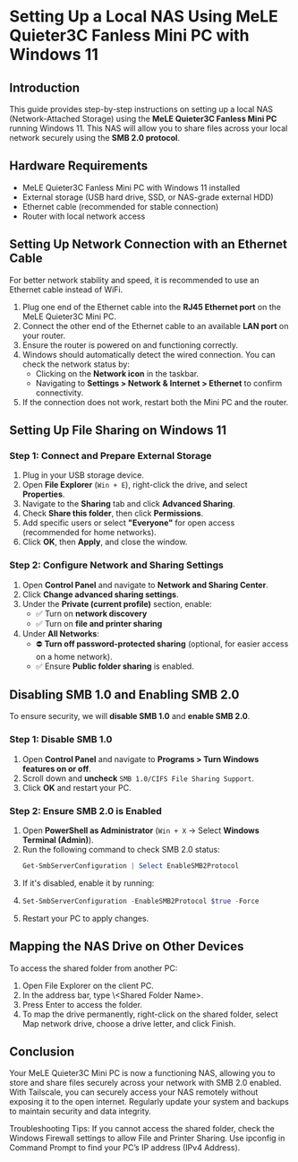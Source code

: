 # Setting Up a Local NAS Using MeLE Quieter3C Fanless Mini PC with Windows 11

## Introduction
This guide provides step-by-step instructions on setting up a local NAS (Network-Attached Storage) using the **MeLE Quieter3C Fanless Mini PC** running Windows 11. This NAS will allow you to share files across your local network securely using the **SMB 2.0 protocol**.

## Hardware Requirements
- MeLE Quieter3C Fanless Mini PC with Windows 11 installed
- External storage (USB hard drive, SSD, or NAS-grade external HDD)
- Ethernet cable (recommended for stable connection)
- Router with local network access

## Setting Up Network Connection with an Ethernet Cable
For better network stability and speed, it is recommended to use an Ethernet cable instead of WiFi.

1. Plug one end of the Ethernet cable into the **RJ45 Ethernet port** on the MeLE Quieter3C Mini PC.
2. Connect the other end of the Ethernet cable to an available **LAN port** on your router.
3. Ensure the router is powered on and functioning correctly.
4. Windows should automatically detect the wired connection. You can check the network status by:
   - Clicking on the **Network icon** in the taskbar.
   - Navigating to **Settings > Network & Internet > Ethernet** to confirm connectivity.
5. If the connection does not work, restart both the Mini PC and the router.

## Setting Up File Sharing on Windows 11

### Step 1: Connect and Prepare External Storage
1. Plug in your USB storage device.
2. Open **File Explorer** (`Win + E`), right-click the drive, and select **Properties**.
3. Navigate to the **Sharing** tab and click **Advanced Sharing**.
4. Check **Share this folder**, then click **Permissions**.
5. Add specific users or select **"Everyone"** for open access (recommended for home networks).
6. Click **OK**, then **Apply**, and close the window.

### Step 2: Configure Network and Sharing Settings
1. Open **Control Panel** and navigate to **Network and Sharing Center**.
2. Click **Change advanced sharing settings**.
3. Under the **Private (current profile)** section, enable:
   - ✅ Turn on **network discovery**
   - ✅ Turn on **file and printer sharing**
4. Under **All Networks**:
   - ⛔ **Turn off password-protected sharing** (optional, for easier access on a home network).
   - ✅ Ensure **Public folder sharing** is enabled.

## Disabling SMB 1.0 and Enabling SMB 2.0
To ensure security, we will **disable SMB 1.0** and **enable SMB 2.0**.

### Step 1: Disable SMB 1.0
1. Open **Control Panel** and navigate to **Programs > Turn Windows features on or off**.
2. Scroll down and **uncheck** `SMB 1.0/CIFS File Sharing Support`.
3. Click **OK** and restart your PC.


### Step 2: Ensure SMB 2.0 is Enabled
1. Open **PowerShell as Administrator** (`Win + X` → Select **Windows Terminal (Admin)**).
2. Run the following command to check SMB 2.0 status:
   ```powershell
   Get-SmbServerConfiguration | Select EnableSMB2Protocol

3. If it's disabled, enable it by running:
4. ```powershell
   Set-SmbServerConfiguration -EnableSMB2Protocol $true -Force

5. Restart your PC to apply changes.

## Mapping the NAS Drive on Other Devices
To access the shared folder from another PC:

1. Open File Explorer on the client PC.
2. In the address bar, type \\<Your MeLE Quieter3C IP>\<Shared Folder Name>.
3. Press Enter to access the folder.
4. To map the drive permanently, right-click on the shared folder, select Map network drive, choose a drive letter, and click Finish.

## Conclusion
Your MeLE Quieter3C Mini PC is now a functioning NAS, allowing you to store and share files securely across your network with SMB 2.0 enabled. With Tailscale, you can securely access your NAS remotely without exposing it to the open internet. Regularly update your system and backups to maintain security and data integrity.


Troubleshooting Tips:
If you cannot access the shared folder, check the Windows Firewall settings to allow File and Printer Sharing.
Use ipconfig in Command Prompt to find your PC’s IP address (IPv4 Address).

